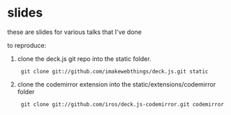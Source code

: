 # slides

these are slides for various talks that I've done

to reproduce:

1. clone the deck.js git repo into the static folder.

        git clone git://github.com/imakewebthings/deck.js.git static

2. clone the codemirror extension into the static/extensions/codemirror folder

        git clone git://github.com/iros/deck.js-codemirror.git codemirror
